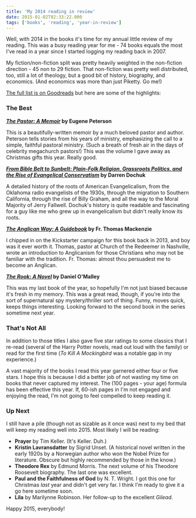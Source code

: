 ```yaml
---
title: 'My 2014 reading in review'
date: 2015-01-02T02:33:22.000
tags: ['books', 'reading', 'year-in-review']
---
```


Well, with 2014 in the books it's time for my annual little review of my reading. This was a busy reading year for me - 74 books equals the most I've read in a year since I started logging my reading back in 2007.

My fiction/non-fiction split was pretty heavily weighted in the non-fiction direction - 45 non to 29 fiction. That non-fiction was pretty well distributed, too, still a lot of theology, but a good bit of history, biography, and economics. (And economics was more than just Piketty. Go me!)

[The full list is on Goodreads](https://www.goodreads.com/review/list/80101-chris-hubbs?shelf=2014-reads) but here are some of the highlights:

### The Best

**[_The Pastor: A Memoir_](http://www.amazon.com/gp/product/0061988219/ref=as_li_tl?ie=UTF8&camp=1789&creative=390957&creativeASIN=0061988219&linkCode=as2&tag=chrishubbs-20&linkId=GMXEX2P7JKT76GD2) by Eugene Peterson**

This is a beautifully-written memoir by a much beloved pastor and author. Peterson tells stories from his years of ministry, emphasizing the call to a simple, faithful pastoral ministry. (Such a breath of fresh air in the days of celebrity megachurch pastors!) This was the volume I gave away as Christmas gifts this year. Really good.

**[_From Bible Belt to Sunbelt: Plain-Folk Religion, Grassroots Politics, and the Rise of Evangelical Conservatism_](http://www.amazon.com/gp/product/0393339041/ref=as_li_tl?ie=UTF8&camp=1789&creative=390957&creativeASIN=0393339041&linkCode=as2&tag=chrishubbs-20&linkId=4WZRDHDZLGSFA6CN) by Darren Dochuk**

A detailed history of the roots of American Evangelicalism, from the Oklahoma radio evangelists of the 1930s, through the migration to Southern California, through the rise of Billy Graham, and all the way to the Moral Majority of Jerry Fallwell. Dochuk's history is quite readable and fascinating for a guy like me who grew up in evangelicalism but didn't really know its roots.

**[_The Anglican Way: A Guidebook_](http://www.amazon.com/gp/product/0996049908/ref=as_li_tl?ie=UTF8&camp=1789&creative=390957&creativeASIN=0996049908&linkCode=as2&tag=chrishubbs-20&linkId=LCDXTXNYMKDWZQLR) by Fr. Thomas Mackenzie**

I chipped in on the Kickstarter campaign for this book back in 2013, and boy was it ever worth it. Thomas, pastor at Church of the Redeemer in Nashville, wrote an introduction to Anglicanism for those Christians who may not be familiar with the tradition. Fr. Thomas: almost thou persuadest me to become an Anglican.

**[_The Rook: A Novel_](http://www.amazon.com/gp/product/0316098809/ref=as_li_tl?ie=UTF8&camp=1789&creative=390957&creativeASIN=0316098809&linkCode=as2&tag=chrishubbs-20&linkId=NQ7Y3DELCLLUSBFS) by Daniel O'Malley**

This was my last book of the year, so hopefully I'm not just biased because it's fresh in my memory. This was a great read, though, if you're into the sort of supernatural spy mystery/thriller sort of thing. Funny, moves quick, keeps things interesting. Looking forward to the second book in the series sometime next year.

### That's Not All

In addition to those titles I also gave five star ratings to some classics that I re-read (several of the Harry Potter novels, read out loud with the family) or read for the first time (_To Kill A Mockingbird_ was a notable gap in my experience.)

A vast majority of the books I read this year garnered either four or five stars. I hope this is because I did a better job of not wasting my time on books that never captured my interest. The (100 pages - your age) formula has been effective this year. If, 60-ish pages in I'm not engaged and enjoying the read, I'm not going to feel compelled to keep reading it.

### Up Next

I still have a pile (though not as sizable as it once was) next to my bed that will keep my reading well into 2015. Most likely I will be reading:

- **Prayer** by Tim Keller. (It's Keller. Duh.)
- **Kristin Lavransdatter** by Sigrid Unset. (A historical novel written in the early 1920s by a Norwegian author who won the Nobel Prize for literature. Obscure but highly recommended by those in the know.)
- **Theodore Rex** by Edmund Morris. The next volume of his Theodore Roosevelt biography. The last one was excellent.
- **Paul and the Faithfulness of God** by N. T. Wright. I got this one for Christmas _last_ year and didn't get very far. I think I'm ready to give it a go here sometime soon.
- **Lila** by Marilynne Robinson. Her follow-up to the excellent _Gilead_.

Happy 2015, everybody!
